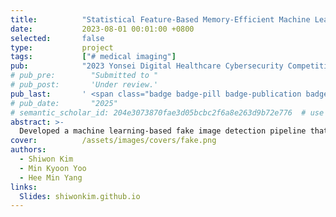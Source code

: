 ```yaml
---
title:          "Statistical Feature-Based Memory-Efficient Machine Learning Pipeline for Fake Image Detection"
date:           2023-08-01 00:01:00 +0800
selected:       false
type:           project
tags:           ["# medical imaging"]
pub:            "2023 Yonsei Digital Healthcare Cybersecurity Competition"
# pub_pre:        "Submitted to "
# pub_post:       'Under review.'
pub_last:       ' <span class="badge badge-pill badge-publication badge-warning" style="font-size: 0.7rem; padding: 0.3em 0.5em;"><i class="fas fa-microphone mr-1"></i>Digital Healthcare HRD Program</span>'
# pub_date:       "2025"
# semantic_scholar_id: 204e3073870fae3d05bcbc2f6a8e263d9b72e776  # use this to retrieve citation count
abstract: >-
  Developed a machine learning-based fake image detection pipeline that leverages pixel-level statistics, texture patterns, and edge information, achieving higher accuracy with lower memory usage than CNN-based deep learning approaches.
cover:          /assets/images/covers/fake.png
authors:
  - Shiwon Kim
  - Min Kyoon Yoo
  - Hee Min Yang
links:
  Slides: shiwonkim.github.io
---
```

